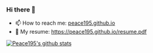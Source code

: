 ### Hi there 👋

- 📫 How to reach me: [peace195.github.io](https://peace195.github.io/)
- 🌱 My resume: https://peace195.github.io/resume.pdf

[![Peace195's github stats](https://github-readme-stats.vercel.app/api?username=peace195&show_icons=true&hide=["contribs","prs"])](https://github.com/peace195)

<!--
**peace195/peace195** is a ✨ _special_ ✨ repository because its `README.md` (this file) appears on your GitHub profile.

Here are some ideas to get you started:

- 🔭 I’m currently working on ...
- 🌱 I’m currently learning ...
- 👯 I’m looking to collaborate on ...
- 🤔 I’m looking for help with ...
- 💬 Ask me about ...
- 📫 How to reach me: ...
- 😄 Pronouns: ...
- ⚡ Fun fact: ...
-->
